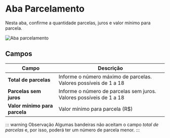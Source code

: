 # Aba Parcelamento

Nesta aba, confirme a quantidade parcelas, juros e valor mínimo para parcela.

![Aba parcelamento](/PagSeguro-Checkout-Transparente/assets/tab-installment.png#zoom)

## Campos

| Campo | Descrição |
| ----- | --------- |
| **Total de parcelas** | Informe o número máximo de parcelas. Valores possíveis de 1 a 18 |
| **Parcelas sem juros** | Informe o número de parcelas sem juros. Valores possíveis de 1 a 18 |
| **Valor mínimo para parcela** | Valor mínimo para parcela (R$) |

::: warning Observação
Algumas bandeiras não aceitam o campo *total de parcelas* e, por isso, poderá ter um número de parcela menor.
:::